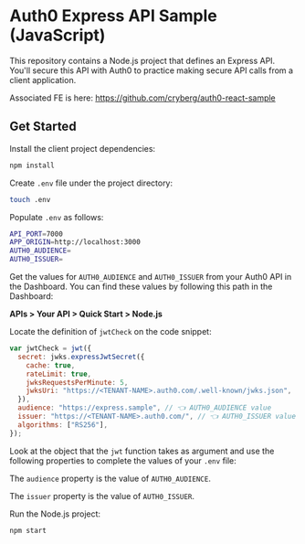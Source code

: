 # Auth0 Express API Sample (JavaScript)

This repository contains a Node.js project that defines an Express API. You'll secure this API with Auth0 to practice making secure API calls from a client application.

Associated FE is here: https://github.com/cryberg/auth0-react-sample

## Get Started

Install the client project dependencies:

```bash
npm install
```

Create `.env` file under the project directory:

```bash
touch .env
```

Populate `.env` as follows:

```bash
API_PORT=7000
APP_ORIGIN=http://localhost:3000
AUTH0_AUDIENCE=
AUTH0_ISSUER=
```

Get the values for `AUTH0_AUDIENCE` and `AUTH0_ISSUER` from your Auth0 API in the Dashboard. You can find these values by following this path in the Dashboard:

**APIs > Your API > Quick Start > Node.js**

Locate the definition of `jwtCheck` on the code snippet:
 
```javascript
var jwtCheck = jwt({
  secret: jwks.expressJwtSecret({
    cache: true,
    rateLimit: true,
    jwksRequestsPerMinute: 5,
    jwksUri: "https://<TENANT-NAME>.auth0.com/.well-known/jwks.json",
  }),
  audience: "https://express.sample", // 👈 AUTH0_AUDIENCE value
  issuer: "https://<TENANT-NAME>.auth0.com/", // 👈 AUTH0_ISSUER value
  algorithms: ["RS256"],
});
```

Look at the object that the `jwt` function takes as argument and use the following properties to complete the values of your `.env` file:

The `audience` property is the value of `AUTH0_AUDIENCE`.

The `issuer` property is the value of `AUTH0_ISSUER`.

Run the Node.js project:

```bash
npm start
```